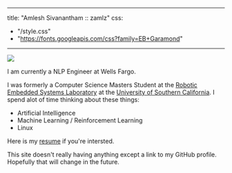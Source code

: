 
---
title: "Amlesh Sivanantham :: zamlz"
css:
  - "/style.css"
  - "https://fonts.googleapis.com/css?family=EB+Garamond"
---

<img class="profile" src="/profile.jpg"/>
<!--
<div style="color:#ba8baf;font-size:0.8em" align="center">
<i>"Simplicity is the final achievement. After one has played quantity of notes
and more notes, it is simplicity that emerges as the crowning reward of art."
- Frédéric Chopin</i>
</div>
-->

I am currently a NLP Engineer at Wells Fargo.

I was formerly a Computer Science Masters Student at the
[Robotic Embedded Systems Laboratory][RESL]
at the [University of Southern California][USC].
I spend alot of time thinking about these things:

+ Artificial Intelligence
+ Machine Learning / Reinforcement Learning
+ Linux

Here is my [resume](./amlesh_resume.pdf) if you're intersted.

This site doesn't really having anything except a link to my GitHub profile.
Hopefully that will change in the future.

[USC]: https://www.usc.edu/
[RESL]: https://robotics.usc.edu/resl/
